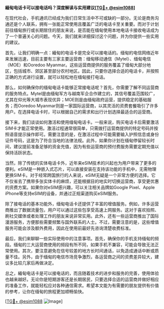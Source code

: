 **緬甸电话卡可以接电话吗？深度解读与实用建议[[TG💪+ @esim1088](https://t.me/s/esim1088)]**

在现代社会，手机通讯已经成为我们日常生活中不可或缺的一部分。无论是商务沟通还是个人联系，拥有一张能正常使用且覆盖广泛的电话卡至关重要。而对于计划前往缅甸旅行或长期居住的朋友来说，是否能在缅甸使用本地电话卡接收电话成为了一个普遍关心的问题。今天，我们就来详细探讨这个问题，并为你提供一些实用的建议。

首先，让我们明确一点：緬甸的电话卡是完全可以接电话的。缅甸的电信网络近年来发展迅速，目前主要有三家主要运营商：缅甸移动通信（Mytel）、缅甸电信（MOE）和Ooredoo Myanmar。这些运营商提供的服务覆盖了缅甸大部分地区，包括城市、郊区甚至部分农村地区。因此，只要你选择合适的电话卡，并按照正确的方式进行设置，就可以轻松地在缅甸接打电话。

那么，如何确保你的缅甸电话卡能够正常接电话呢？首先，你需要了解不同运营商的服务特点。Mytel是由缅甸军方与越南军企合作建立的，其信号覆盖范围较广，尤其在仰光等大城市表现优异；MOE则是由缅甸政府运营，提供稳定的基础服务；而Ooredoo Myanmar则是一家国际运营商，以其灵活的资费套餐吸引了许多用户。在选择电话卡时，可以根据自己的需求和出行计划选择最适合的运营商。

接下来，我们谈谈如何激活和使用缅甸电话卡。一般来说，购买电话卡后需要激活SIM卡才能正常使用。激活过程通常很简单，只需拨打运营商提供的特定号码并按照语音提示操作即可。需要注意的是，在激活过程中可能需要输入护照信息或身份证件号码，这是为了符合当地的法律法规。此外，如果你计划在缅甸停留较长时间，建议提前准备足够的资金充值，因为有些运营商的预付费服务需要定期充值以保持活跃状态。

当然，除了传统的实体电话卡外，近年来eSIM技术的兴起也为用户带来了更多的便利。eSIM是一种嵌入式芯片，可以直接安装在支持该功能的手机中，无需物理更换SIM卡。对于经常跨国旅行的人来说，eSIM无疑是一个非常方便的选择。它不仅省去了携带多张实体卡的麻烦，还能根据目的地实时切换运营商，享受更优惠的资费方案。如果你对eSIM感兴趣，可以关注相关品牌如Google Pixel、Apple iPhone等支持eSIM的设备，并通过正规渠道购买eSIM服务。

除了接电话的基本功能外，缅甸电话卡还提供了丰富的增值服务。例如，许多运营商推出了数据流量包，用户可以通过这些包享受高速上网服务。这对于喜欢拍照、刷社交媒体或者处理工作的朋友来说非常实用。此外，还有一些运营商推出了国际漫游服务，方便那些需要频繁与国外联系的人士。不过，需要注意的是，这些增值服务可能会涉及额外费用，因此在使用前最好先咨询清楚收费标准。

最后，我们来聊聊一些实际使用中的注意事项。首先，确保你的手机支持缅甸的频段。缅甸的三大运营商使用的频段有所不同，如果手机不兼容，可能会导致无法正常使用。其次，要注意避免在信号较差的地方长时间通话，以免造成通话中断或质量不佳。另外，由于缅甸的电信市场竞争激烈，各运营商之间的资费差异较大，建议多比较几家后再做决定。

总之，緬甸电话卡是可以接电话的，而且随着技术的进步和服务的完善，使用体验也越来越好。无论你是短期游客还是长期居民，只要选择合适的运营商并做好相应的准备工作，就能轻松应对各种通信需求。希望本文能为有需要的朋友提供有价值的参考，让你在缅甸的旅程更加顺畅愉快。

[[TG💪+ @esim1088](https://t.me/s/esim1088) ![Image](https://i.postimg.cc/4NQfJmqS/Snipaste-2025-05-13-00-14-12.png)]